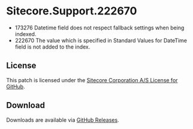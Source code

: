 # Sitecore.Support.222670
* 173276 Datetime field does not respect fallback settings when being indexed.
* 222670 The value which is specified in Standard Values for DateTime field is not added to the index.

## License  
This patch is licensed under the [Sitecore Corporation A/S License for GitHub](https://github.com/sitecoresupport/Sitecore.Support.222670/blob/master/LICENSE).  

## Download  
Downloads are available via [GitHub Releases](https://github.com/sitecoresupport/Sitecore.Support.222670/releases).  
